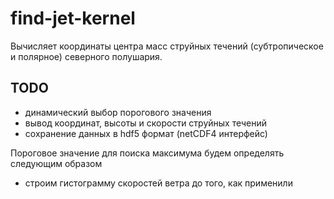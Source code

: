 find-jet-kernel
===============

Вычисляет координаты центра масс струйных течений (субтропическое и полярное)
северного полушария.

TODO
----

- динамический выбор порогового значения
- вывод координат, высоты и скорости струйных течений
- сохранение данных в hdf5 формат (netCDF4 интерфейс)


Пороговое значение для поиска максимума будем определять следующим образом
- строим гистограмму скоростей ветра до того, как применили